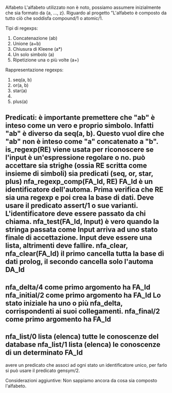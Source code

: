 Alfabeto
  L'alfabeto utilizzato non è noto, possiamo assumere inizialmente che sia formato da {a, ..., z}.
  Riguardo al progetto "L'alfabeto è composto da tutto ciò che soddisfa compound/1 o atomic/1.
  
Tipi di regexps:
  1.  Concatenazione                (ab)
  2.  Unione                        (a+b)
  3.  Chiusura di Kleene            (a*)
  4.  Un solo simbolo               (a)
  5.  Ripetizione una o più volte   (a+)
  
Rappresentazione regexps:
  1.  seq(a, b)
  2.  or(a, b)
  3.  star(a)
  4.
  5.  plus(a)
  
Predicati:
  è importante premettere che "ab" è inteso come un vero e proprio simbolo.
  Infatti "ab" è diverso da seq(a, b). Questo vuol dire che "ab" non è inteso come "a" concatenato a "b".
  is_regexp(RE)
      viene usata per riconoscere se l'input è un'espressione regolare o no.
      può accettare sia strighe (ossia RE scritta come insieme di simboli) sia predicati (seq, or, star, plus)
  nfa_regexp_comp(FA_Id, RE)
      FA_Id è un identificatore dell'automa.
      Prima verifica che RE sia una regexp e poi crea la base di dati.
      Deve usare il predicato assert/1 o sue varianti.
      L'identificatore deve essere passato da chi chiama.
  nfa_test(FA_Id, Input)
      è vero quando la stringa passata come Input arriva ad uno stato finale di accettazione.
      Input deve essere una lista, altrimenti deve fallire.
  nfa_clear, nfa_clear(FA_Id)
      il primo cancella tutta la base di dati prolog, il secondo cancella solo l'automa DA_Id
  -
  nfa_delta/4
      come primo argomento ha FA_Id
  nfa_initial/2
      come primo argomento ha FA_Id
      Lo stato iniziale ha uno o più nfa_delta, corrispondenti ai suoi collegamenti.
  nfa_final/2
      come primo argomento ha FA_Id
  -
  nfa_list/0
      lista (elenca) tutte le conoscenze del database
  nfa_list/1
      lista (elenca) le conoscenze di un determinato FA_Id
  -
  avere un predicato che associ ad ogni stato un identificatore unico, per farlo si può usare il predicato gensym/2.
  
Considerazioni aggiuntive:
  Non sappiamo ancora da cosa sia composto l'alfabeto.
